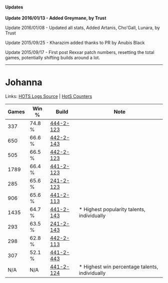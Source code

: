 #### Updates
**Update 2016/01/13 - Added Greymane, by Trust**

Update 2016/01/08 - Updated all stats, Added Artanis, Cho'Gall, Lunara, by Trust

Update 2015/09/25 - Kharazim added thanks to PR by Anubis Black

Update 2015/09/17 - First post Rexxar patch numbers, resetting the total games, potentially shifting builds around a lot.

***

# Johanna

Links: [HOTS Logs Source](https://www.hotslogs.com/Sitewide/HeroDetails?Hero=Johanna) | [HotS Counters](http://hotscounters.com/#/hero/Johanna)

Games  | Win %  | Build     | Note
-----  | -----  | -----     | ----
337    | 74.8 % | [444-2-123](http://www.heroesfire.com/hots/talent-calculator/johanna#t5wB) | 
650    | 66.6 % | [442-2-143](http://www.heroesfire.com/hots/talent-calculator/johanna#t11_) | 
505    | 66.5 % | [442-2-123](http://www.heroesfire.com/hots/talent-calculator/johanna#t11h) | 
1789   | 66.4 % | [441-2-123](http://www.heroesfire.com/hots/talent-calculator/johanna#s-bR) | 
285    | 65.6 % | [241-2-123](http://www.heroesfire.com/hots/talent-calculator/johanna#lMJR) | 
906    | 65.6 % | [441-2-113](http://www.heroesfire.com/hots/talent-calculator/johanna#s-bH) | 
1435   | 64.7 % | [441-2-143](http://www.heroesfire.com/hots/talent-calculator/johanna#s-bl) | * Highest popularity talents, individually
293    | 63.5 % | [241-2-143](http://www.heroesfire.com/hots/talent-calculator/johanna#lMJl) | 
298    | 62.8 % | [442-2-113](http://www.heroesfire.com/hots/talent-calculator/johanna#t11X) | 
307    | 52.1 % | [441-2-443](http://www.heroesfire.com/hots/talent-calculator/johanna#s-gR) | 
N/A    | N/A    | [441-2-124](http://www.heroesfire.com/hots/talent-calculator/johanna#s-bS) | * Highest win percentage talents, individually
